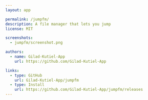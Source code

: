 ```yaml
---
layout: app

permalink: /jumpfm/
description: A file manager that lets you jump
license: MIT

screenshots:
  - jumpfm/screenshot.png

authors:
  - name: Gilad-Kutiel-App
    url: https://github.com/Gilad-Kutiel-App

links:
  - type: GitHub
    url: Gilad-Kutiel-App/jumpfm
  - type: Install
    url: https://github.com/Gilad-Kutiel-App/jumpfm/releases
---
```

